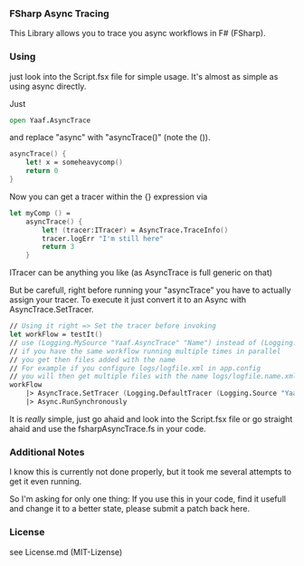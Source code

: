 ﻿
### FSharp Async Tracing

This Library allows you to trace you async workflows in F# (FSharp). 


### Using

just look into the Script.fsx file for simple usage.
It's almost as simple as using async directly.

Just 
```fsharp
open Yaaf.AsyncTrace
```

and replace "async" with "asyncTrace()" (note the ()). 
```fsharp
asyncTrace() {
    let! x = someheavycomp()
    return 0
}
```

Now you can get a tracer within the {} expression via
```fsharp
let myComp () = 
    asyncTrace() {
        let! (tracer:ITracer) = AsyncTrace.TraceInfo()
        tracer.logErr "I'm still here"
        return 3
    }
```
ITracer can be anything you like (as AsyncTrace is full generic on that)

But be carefull, right before running your "asyncTrace" you have to actually assign your tracer.
To execute it just convert it to an Async with AsyncTrace.SetTracer.
```fsharp
// Using it right => Set the tracer before invoking
let workFlow = testIt()
// use (Logging.MySource "Yaaf.AsyncTrace" "Name") instead of (Logging.Source "Yaaf.AsyncTrace") 
// if you have the same workflow running multiple times in parallel
// you get then files added with the name 
// For example if you configure logs/logfile.xml in app.config
// you will then get multiple files with the name logs/logfile.name.xml
workFlow 
    |> AsyncTrace.SetTracer (Logging.DefaultTracer (Logging.Source "Yaaf.AsyncTrace") "Workflow 01")
    |> Async.RunSynchronously
```

It is _really_ simple, just go ahaid and look into the Script.fsx file or
 go straight ahaid and use the fsharpAsyncTrace.fs in your code.

### Additional Notes

I know this is currently not done properly, 
but it took me several attempts to get it even running.

So I'm asking for only one thing: 
If you use this in your code, find it usefull and change it to a better state, please submit a patch back here.

### License 

see License.md (MIT-Lizense)

